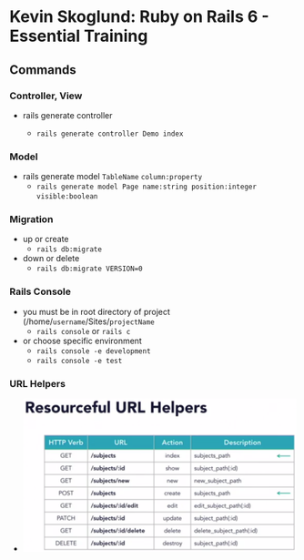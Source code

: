 # Kevin Skoglund: Ruby on Rails 6 - Essential Training

## Commands

### Controller, View

- rails generate controller <ControllerName> <viewName>
    - `rails generate controller Demo index`
	
### Model

- rails generate model `TableName` `column:property`
	- `rails generate model Page name:string position:integer visible:boolean`
	
### Migration

- up or create
	- `rails db:migrate`
- down or delete
	- `rails db:migrate VERSION=0`
	
### Rails Console

- you must be in root directory of project (/home/`username`/Sites/`projectName`
	- `rails console` or `rails c`
- or choose specific environment
	- `rails console -e development`
	- `rails console -e test`
	
### URL Helpers

- ![screenshot](https://github.com/jcampbell18/rubyOnRails/blob/main/READMEscreenshots/Screenshot%202020-11-18%20134522.png)
